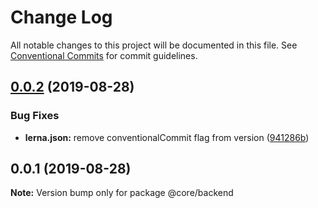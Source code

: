 # Change Log

All notable changes to this project will be documented in this file.
See [Conventional Commits](https://conventionalcommits.org) for commit guidelines.

## [0.0.2](https://github.com/maydali28/starter-project-ng-nest/compare/@core/backend@0.0.1...@core/backend@0.0.2) (2019-08-28)


### Bug Fixes

* **lerna.json:** remove conventionalCommit flag from version ([941286b](https://github.com/maydali28/starter-project-ng-nest/commit/941286b))





## 0.0.1 (2019-08-28)

**Note:** Version bump only for package @core/backend
